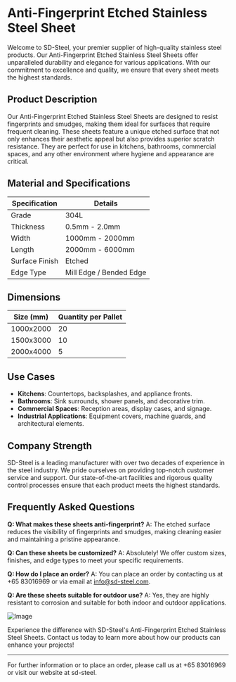 # Anti-Fingerprint Etched Stainless Steel Sheet

Welcome to SD-Steel, your premier supplier of high-quality stainless steel products. Our Anti-Fingerprint Etched Stainless Steel Sheets offer unparalleled durability and elegance for various applications. With our commitment to excellence and quality, we ensure that every sheet meets the highest standards.

## Product Description

Our Anti-Fingerprint Etched Stainless Steel Sheets are designed to resist fingerprints and smudges, making them ideal for surfaces that require frequent cleaning. These sheets feature a unique etched surface that not only enhances their aesthetic appeal but also provides superior scratch resistance. They are perfect for use in kitchens, bathrooms, commercial spaces, and any other environment where hygiene and appearance are critical.

## Material and Specifications

| Specification | Details |
|---------------|---------|
| Grade         | 304L     |
| Thickness     | 0.5mm - 2.0mm |
| Width         | 1000mm - 2000mm |
| Length        | 2000mm - 6000mm |
| Surface Finish | Etched |
| Edge Type     | Mill Edge / Bended Edge |

## Dimensions

| Size (mm) | Quantity per Pallet |
|-----------|---------------------|
| 1000x2000 | 20                  |
| 1500x3000 | 10                  |
| 2000x4000 | 5                   |

## Use Cases

- **Kitchens**: Countertops, backsplashes, and appliance fronts.
- **Bathrooms**: Sink surrounds, shower panels, and decorative trim.
- **Commercial Spaces**: Reception areas, display cases, and signage.
- **Industrial Applications**: Equipment covers, machine guards, and architectural elements.

## Company Strength

SD-Steel is a leading manufacturer with over two decades of experience in the steel industry. We pride ourselves on providing top-notch customer service and support. Our state-of-the-art facilities and rigorous quality control processes ensure that each product meets the highest standards.

## Frequently Asked Questions

**Q: What makes these sheets anti-fingerprint?**
A: The etched surface reduces the visibility of fingerprints and smudges, making cleaning easier and maintaining a pristine appearance.

**Q: Can these sheets be customized?**
A: Absolutely! We offer custom sizes, finishes, and edge types to meet your specific requirements.

**Q: How do I place an order?**
A: You can place an order by contacting us at +65 83016969 or via email at info@sd-steel.com.

**Q: Are these sheets suitable for outdoor use?**
A: Yes, they are highly resistant to corrosion and suitable for both indoor and outdoor applications.

![Image](https://github.com/user-attachments/assets/2567258e-e124-4816-932d-1809bd27ef0b)

Experience the difference with SD-Steel's Anti-Fingerprint Etched Stainless Steel Sheets. Contact us today to learn more about how our products can enhance your projects!

---

For further information or to place an order, please call us at +65 83016969 or visit our website at  sd-steel.